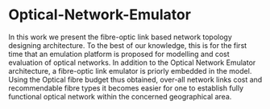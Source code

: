 # Optical-Network-Emulator
In this work we present the fibre-optic link based network topology designing architecture. To the best of our knowledge, this is for the first time that an emulation platform is proposed for modelling and cost evaluation of optical networks. In addition to the Optical Network Emulator architecture, a fibre-optic link emulator is priorly embedded in the model. Using the Optical fibre budget thus obtained, over-all network links cost and recommendable fibre types it becomes easier for one to establish fully functional optical network within the concerned geographical area.
